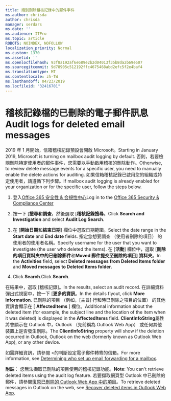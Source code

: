 ```yaml
---
title: 識別刪除稽核記錄中的郵件事件
ms.author: chrisda
author: chrisda
manager: serdars
ms.date: ''
ms.audience: ITPro
ms.topic: article
ROBOTS: NOINDEX, NOFOLLOW
localization_priority: Normal
ms.custom: 1370
ms.assetid: ''
ms.openlocfilehash: 93f8a192af6e689e2b2d04013f35b8da2b69e607
ms.sourcegitcommit: 9d78905c512192ffc4675468abd2efc5f2e4baf4
ms.translationtype: MT
ms.contentlocale: zh-TW
ms.lasthandoff: 04/23/2019
ms.locfileid: "32416701"
---
```

# <a name="audit-logs-for-deleted-email-messages"></a><span data-ttu-id="08c08-102">稽核記錄檔的已刪除的電子郵件訊息</span><span class="sxs-lookup"><span data-stu-id="08c08-102">Audit logs for deleted email messages</span></span>

<span data-ttu-id="08c08-103">2019 年 1 月開始，信箱稽核記錄預設會開啟 Microsoft。</span><span class="sxs-lookup"><span data-stu-id="08c08-103">Starting in January 2019, Microsoft is turning on mailbox audit logging by default.</span></span> <span data-ttu-id="08c08-104">否則，若要檢閱刪除特定使用者的郵件事件，您需要以手動啟用稽核的刪除動作。</span><span class="sxs-lookup"><span data-stu-id="08c08-104">Otherwise, to review delete message events for a specific user, you need to manually enable the delete actions for auditing.</span></span> <span data-ttu-id="08c08-105">如果信箱稽核記錄已啟用您的組織或特定使用者，請遵循下列步驟。</span><span class="sxs-lookup"><span data-stu-id="08c08-105">If mailbox audit logging is already enabled for your organization or for the specific user, follow the steps below.</span></span>

1. <span data-ttu-id="08c08-106">登入[Office 365 安全性 & 合規性中心](https://protection.office.com/)</span><span class="sxs-lookup"><span data-stu-id="08c08-106">Log in to the [Office 365 Security & Compliance Center](https://protection.office.com/)</span></span>

2. <span data-ttu-id="08c08-107">按一下 [**搜尋和調查**，然後選取 [**稽核記錄搜尋**。</span><span class="sxs-lookup"><span data-stu-id="08c08-107">Click **Search and Investigation** and select **Audit Log Search**.</span></span>

3. <span data-ttu-id="08c08-108">在 [**開始日期**和**結束日期**] 欄位中選取日期範圍。</span><span class="sxs-lookup"><span data-stu-id="08c08-108">Select the date range in the **Start date** and **End date** fields.</span></span> <span data-ttu-id="08c08-109">指定您想要調查 （使用者刪除的項目） 的使用者的使用者名稱。</span><span class="sxs-lookup"><span data-stu-id="08c08-109">Specify username for the user that you want to investigate (the user who deleted the items).</span></span> <span data-ttu-id="08c08-110">在 [**活動**] 欄位中，選取 [**刪除的項目資料夾中的已刪除郵件**和**Moved 郵件提交至刪除的項目] 資料夾**。</span><span class="sxs-lookup"><span data-stu-id="08c08-110">In the **Activities** field, select **Deleted messages from Deleted Items folder** and **Moved messages to Deleted Items folder**.</span></span>

4. <span data-ttu-id="08c08-111">Click **Search**.</span><span class="sxs-lookup"><span data-stu-id="08c08-111">Click **Search**.</span></span>

<span data-ttu-id="08c08-112">在結果中，選取 [稽核記錄]。</span><span class="sxs-lookup"><span data-stu-id="08c08-112">In the results, select an audit record.</span></span> <span data-ttu-id="08c08-113">在詳細資料彈出式視窗中，按一下 [**更多的資訊**。</span><span class="sxs-lookup"><span data-stu-id="08c08-113">In the details flyout, click **More Information**.</span></span> <span data-ttu-id="08c08-114">已刪除的項目 （例如，[主旨] 行和時已刪除之項目的位置） 的其他資訊會顯示在 [ **AffectedItems** ] 欄位。</span><span class="sxs-lookup"><span data-stu-id="08c08-114">Additional information about the deleted item (for example, the subject line and the location of the item when it was deleted) is displayed in the **AffectedItems** field.</span></span> <span data-ttu-id="08c08-115">**ClientInfoString**屬性將會顯示在 Outlook 中，Outlook （先前稱為 Outlook Web App） 或任何其他裝置上是否發生刪除。</span><span class="sxs-lookup"><span data-stu-id="08c08-115">The **ClientInfoString** property will show if the deletion occurred in Outlook, Outlook on the web (formerly known as Outlook Web App), or any other device.</span></span>

<span data-ttu-id="08c08-116">如需詳細資訊，請參閱 <<c0>的判斷設定電子郵件轉寄的信箱。</span><span class="sxs-lookup"><span data-stu-id="08c08-116">For more information, see [Determining who set up email forwarding for a mailbox](https://docs.microsoft.com/office365/securitycompliance/auditing-troubleshooting-scenarios#determining-if-a-user-deleted-email-items).</span></span>

<span data-ttu-id="08c08-117">**附註**： 您無法擷取已刪除的項目使用的稽核記錄功能。</span><span class="sxs-lookup"><span data-stu-id="08c08-117">**Note**: You can't retrieve deleted items using the audit log feature.</span></span> <span data-ttu-id="08c08-118">若要擷取網頁型 Outlook 中已刪除的郵件，請參閱[復原已刪除的 Outlook Web App 中的項目](https://support.office.com/article/C3D8FC15-EEEF-4F1C-81DF-E27964B7EDD4)。</span><span class="sxs-lookup"><span data-stu-id="08c08-118">To retrieve deleted messages in Outlook on the web, see [Recover deleted items in Outlook Web App](https://support.office.com/article/C3D8FC15-EEEF-4F1C-81DF-E27964B7EDD4).</span></span>
